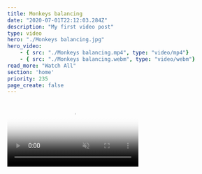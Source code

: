 ```yaml
---
title: Monkeys balancing
date: "2020-07-01T22:12:03.284Z"
description: "My first video post"
type: video
hero: "./Monkeys balancing.jpg"
hero_video: 
    - { src: "./Monkeys balancing.mp4", type: "video/mp4"}
    - { src: "./Monkeys balancing.webm", type: "video/webm"}
read_more: "Watch All"
section: 'home'
priority: 235
page_create: false
---
```



<video poster="./Monkeys balancing.jpg" autoplay loop playsinline muted>
    <source src="./Monkeys balancing.mp4" type="video/mp4">
    <source src="./Monkeys balancing.webm" type="video/webm">
</video>
